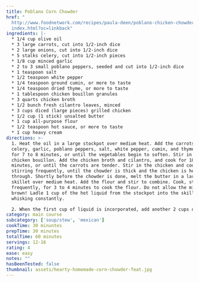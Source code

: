 ```yaml
---
title: Poblano Corn Chowder
href: "
  http://www.foodnetwork.com/recipes/paula-deen/poblano-chicken-chowder-recipe/\
  index.html?oc=linkback"
ingredients: |-
  * 1/4 cup olive oil
  * 3 large carrots, cut into 1/2-inch dice
  * 2 large onions, cut into 1/2-inch dice
  * 5 stalks celery, cut into 1/2-inch pieces
  * 1/8 cup minced garlic
  * 2 to 3 small poblano peppers, seeded and cut into 1/2-inch dice
  * 1 teaspoon salt
  * 1/2 teaspoon white pepper
  * 1/4 teaspoon ground cumin, or more to taste
  * 1/4 teaspoon dried thyme, or more to taste
  * 1 tablespoon chicken bouillon granules
  * 3 quarts chicken broth
  * 1/2 bunch fresh cilantro leaves, minced
  * 3 cups diced (large pieces) grilled chicken
  * 1/2 cup (1 stick) unsalted butter
  * 1 cup all-purpose flour
  * 1/2 teaspoon hot sauce, or more to taste
  * 1 cup heavy cream
directions: >-
  1. Heat the oil in a large stockpot over medium heat. Add the carrots, onions,
  celery, garlic, poblano peppers, salt, white pepper, cumin, and thyme. Saute
  for 7 to 8 minutes, or until the vegetables begin to soften. Stir in the
  chicken bouillon. Add the chicken broth and cilantro, and cook for 10 to 12
  minutes, or until the carrots are tender. Stir in the chicken and cook,
  stirring frequently, until the chowder is thick and the chicken is heated
  through. Shortly before the chowder is done, melt the butter in a large
  skillet over medium heat. Add the flour and stir to combine. Cook, stirring
  frequently, for 3 to 4 minutes to cook the flour. Do not allow the mixture to
  brown! Ladle 1 cup of the hot liquid from the stockpot into the skillet,
  whisking constantly.

  2. When the first cup of liquid is incorporated, add another 2 cups of liquid, 1 at a time. Pour the mixture in the skillet into the stockpot, whisking to blend. Cook, stirring frequently, for 3 to 5 minutes longer, or until the mixture begins to thicken. Remove the pot from the heat. Stir in the hot sauce, then the cream, and serve.
category: main course
subcategory: ['soup/stew', 'mexican']
cookTime: 30 minuntes
prepTime: 30 minutes
totalTime: 60 minutes
servings: 12-16
rating: 4
ease: easy
notes: ""
hasBeenTested: false
thumbnail: assets/hearty-homemade-corn-chowder-feat.jpg
---
```


